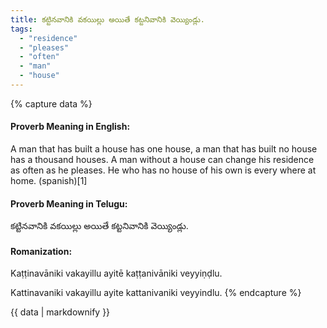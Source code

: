 ```yaml
---
title: కట్టినవానికి వకయిల్లు అయితే కట్టనివానికి వెయ్యిండ్లు.
tags:
  - "residence"
  - "pleases"
  - "often"
  - "man"
  - "house"
---
```


{% capture data %}
#### Proverb Meaning in English:
A man that has built a house has one house, a man that has built no house has a thousand houses.
A man without a house can change his residence as often as he pleases.
He who has no house of his own is every where at home. (spanish)[1]

#### Proverb Meaning in Telugu:
కట్టినవానికి వకయిల్లు అయితే కట్టనివానికి వెయ్యిండ్లు.

#### Romanization:
Kaṭṭinavāniki vakayillu ayitē kaṭṭanivāniki veyyiṇḍlu.

Kattinavaniki vakayillu ayite kattanivaniki veyyindlu.
{% endcapture %}

{{ data | markdownify }}

